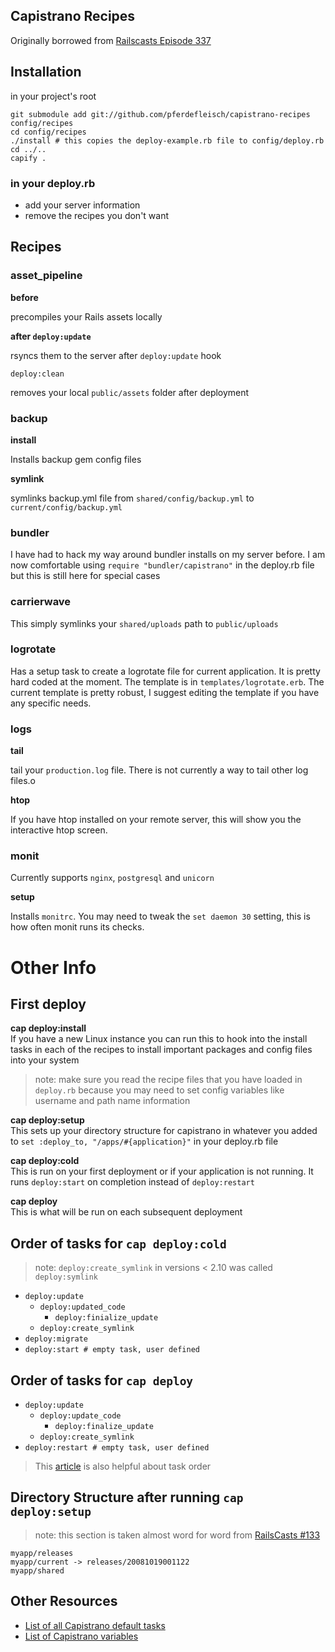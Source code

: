 ## Capistrano Recipes
Originally borrowed from [Railscasts Episode 337](http://railscasts.com/episodes/337-capistrano-recipes)

## Installation

in your project's root

```
git submodule add git://github.com/pferdefleisch/capistrano-recipes config/recipes
cd config/recipes
./install # this copies the deploy-example.rb file to config/deploy.rb
cd ../..
capify .
```


### in your deploy.rb

* add your server information
* remove the recipes you don't want

## Recipes

### asset_pipeline

__before__

precompiles your Rails assets locally

__after `deploy:update`__

rsyncs them to the server after `deploy:update` hook

`deploy:clean`

removes your local `public/assets` folder after deployment

### backup

__install__

Installs backup gem config files

__symlink__

symlinks backup.yml file from `shared/config/backup.yml` to `current/config/backup.yml`

### bundler

I have had to hack my way around bundler installs on my server before. I am now comfortable using `require "bundler/capistrano"` in the deploy.rb file but this is still here for special cases

### carrierwave

This simply symlinks your `shared/uploads` path to `public/uploads` 

### logrotate

Has a setup task to create a logrotate file for current application. It is pretty hard coded at the moment. The template is in `templates/logrotate.erb`. The current template is pretty robust, I suggest editing the template if you have any specific needs.

### logs

__tail__

tail your `production.log` file. There is not currently a way to tail other log files.o

__htop__

If you have htop installed on your remote server, this will show you the interactive htop screen.

### monit

Currently supports `nginx`, `postgresql` and `unicorn`

__setup__

Installs `monitrc`. You may need to tweak the `set daemon 30` setting, this is how often monit runs its checks.

# Other Info

## First deploy
__cap deploy:install__  
If you have a new Linux instance you can run this to hook into the install tasks in each of the recipes to install important packages and config files into your system
> note: make sure you read the recipe files that you have loaded in `deploy.rb` because you may need to set config variables like username and path name information

__cap deploy:setup__  
This sets up your directory structure for capistrano in whatever you added to
`set :deploy_to, "/apps/#{application}"`
in your deploy.rb file

__cap deploy:cold__  
This is run on your first deployment or if your application is not running.
It runs `deploy:start` on completion instead of `deploy:restart`

__cap deploy__  
This is what will be run on each subsequent deployment

## Order of tasks for `cap deploy:cold`
> note: `deploy:create_symlink` in versions < 2.10 was called `deploy:symlink`

* `deploy:update`
  * `deploy:updated_code`
    * `deploy:finialize_update`
  * `deploy:create_symlink`
* `deploy:migrate`
* `deploy:start # empty task, user defined`

## Order of tasks for `cap deploy`

* `deploy:update`
  * `deploy:update_code`
    * `deploy:finalize_update`
  * `deploy:create_symlink`
* `deploy:restart # empty task, user defined`

> This [article](https://makandracards.com/makandra/1176-which-capistrano-hooks-to-use-for-events-to-happen-on-both-cap-deploy-and-cap-deploy-migrations) is also helpful about task order

## Directory Structure after running `cap deploy:setup`
> note: this section is taken almost word for word from [RailsCasts #133](http://railscasts.com/episodes/133-capistrano-tasks)

```
myapp/releases
myapp/current -> releases/20081019001122
myapp/shared
```

## Other Resources

* [List of all Capistrano default tasks](https://github.com/capistrano/capistrano/wiki/Capistrano-Tasks)
* [List of Capistrano variables](https://github.com/capistrano/capistrano/wiki/2.x-Significant-Configuration-Variables)

